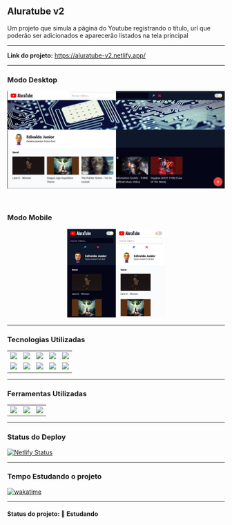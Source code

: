 <h2>Aluratube v2</h2>

<p>Um projeto que simula a página do Youtube registrando o título, url que poderão ser adicionados e aparecerão listados na tela principal</p>

<hr>

<strong>Link do projeto:</strong> <a href="https://aluratube-v2.netlify.app/" target="_blank" >https://aluratube-v2.netlify.app/</a>

<hr>

<h3><strong>Modo Desktop</strong></h3>
<p align="center">
  <img src="./aluratube/src/Imagens/Aluratube-v2-README.jpg">
</p>

<br />

<h3><strong>Modo Mobile</strong></h3>
<p align="center">
  <img src="./aluratube/src/Imagens/Aluratube-v2-mobile-README.jpg" width="45%">
</p>

<hr>

<h3><strong>Tecnologias Utilizadas</strong></h3>

<table>
  <tr>
    <td>
      <img src="https://img.shields.io/badge/HTML5-E34F26?style=for-the-badge&logo=html5&logoColor=white">
    </td>
    <td>
      <img src="https://img.shields.io/badge/CSS3-1572B6?style=for-the-badge&logo=css3&logoColor=white">
    </td>
    <td>
      <img src="https://img.shields.io/badge/JavaScript-756b2e?style=for-the-badge&logo=javascript&logoColor=white">
    </td>
     <td>
      <img src="https://img.shields.io/badge/React-20232A?style=for-the-badge&logo=react&logoColor=61DAFB">
    </td>
    <td>
      <img src="https://img.shields.io/badge/AXIOS-116b29?style=for-the-badge&logo=axios&logoColor=61DAFB">
    </td>
  </tr>

  <tr>
  <td>
      <img src="https://img.shields.io/badge/Javascript%20Obfuscator-44473d?style=for-the-badge&logo=npm&logoColor=white">
    </td>   
    <td>
      <img src="https://img.shields.io/badge/React%20Modal-c2c286?style=for-the-badge&logo=createreactapp&logoColor=white">
    </td>
     <td>
      <img src="https://img.shields.io/badge/React%20Hooks%20Form-111461?style=for-the-badge&logo=reacthookform&logoColor=white">
    </td>
     <td>
      <img src="https://img.shields.io/badge/VITEJS-72158f?style=for-the-badge&logo=vite&logoColor=white">
    </td>
     <td>
      <img src="https://img.shields.io/badge/TailWindCSS-000?style=for-the-badge&logo=tailwindcss&logoColor=white">
    </td>
  </tr>
</table>

<hr>

<h3><strong>Ferramentas Utilizadas</strong></h3>

<table>
  <tr>
    <td>
      <img src="https://badgen.net/npm/license/lodash">
    </td>
    <td>
      <img src="https://img.shields.io/node/v/npm">
    </td>
    <td>
      <img src="https://badgen.net/badge/icon/visualstudio?icon=visualstudio&label">
    </td>
  </tr>
</table>

<hr>

<h3>Status do Deploy</h3>

[![Netlify Status](https://api.netlify.com/api/v1/badges/566b3b6b-c7da-44fd-8d08-fddbaa920e73/deploy-status)](https://app.netlify.com/sites/aluratube-v2/deploys)

<hr>

<h3>Tempo Estudando o projeto</h3>

<p>
  <a href="https://wakatime.com/badge/github/EdiJunior88/Aluratube_v2">
    <img src="https://wakatime.com/badge/github/EdiJunior88/Aluratube_v2.svg" alt="wakatime">
  </a>
</p>

<hr>

<h4><b>Status do projeto:</b> 💭 Estudando</h4>
